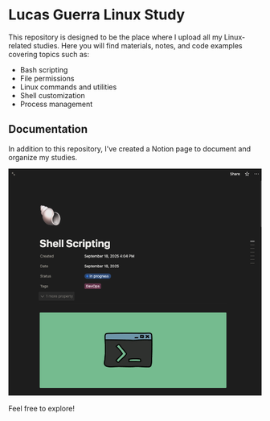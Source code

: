 # Lucas Guerra Linux Study

This repository is designed to be the place where I upload all my Linux-related studies. Here you will find materials, notes, and code examples covering topics such as:

- Bash scripting
- File permissions
- Linux commands and utilities
- Shell customization
- Process management

## Documentation

In addition to this repository, I've created a Notion page to document and organize my studies.

![Notion Page Documentation](images/notion_page.png)

Feel free to explore!
